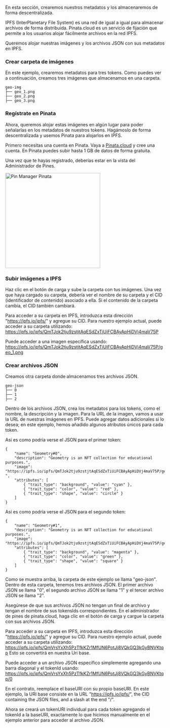 En esta sección, crearemos nuestros metadatos y los almacenaremos de forma descentralizada.

IPFS (InterPlanetary File System) es una red de igual a igual para almacenar archivos de forma distribuida. Pinata.cloud es un servicio de fijación que permite a los usuarios alojar fácilmente archivos en la red IPFS.

Queremos alojar nuestras imágenes y los archivos JSON con sus metadatos en IPFS.

### Crear carpeta de imágenes

En este ejemplo, crearemos metadatos para tres tokens. Como puedes ver a continuación, creamos tres imágenes que almacenamos en una carpeta.

```
geo-img
├── geo_1.png
├── geo_2.png
├── geo_3.png
```

### Regístrate en Pinata

Ahora, queremos alojar estas imágenes en algún lugar para poder señalarlas en los metadatos de nuestros tokens. Hagámoslo de forma descentralizada y usemos Pinata para alojarlos en IPFS.

Primero necesitas una cuenta en Pinata. Vaya a <a href="https://app.pinata.cloud/register" target="_blank">Pinata.cloud</a> y cree una cuenta. En Pinata puedes subir hasta 1 GB de datos de forma gratuita.

Una vez que te hayas registrado, deberías estar en la vista del Administrador de Pines.

<img src="https://i.imgur.com/yKpD65m.png" alt="Pin Manager Pinata" width="300"/>

### Subir imágenes a IPFS

Haz clic en el botón de carga y sube la carpeta con tus imágenes.
Una vez que haya cargado su carpeta, debería ver el nombre de su carpeta y el CID (identificador de contenido) asociado a ella. Si el contenido de la carpeta cambia, el CID también cambiará.

Para acceder a su carpeta en IPFS, introduzca esta dirección "https://ipfs.io/ipfs/" y agregue su CID. Para nuestro ejemplo actual, puede acceder a su carpeta utilizando: <a href="https://ipfs.io/ipfs/QmTJok2tju9zstjtAqESdZxTiUiFCBAyApHiDVj4maV75P" target="_blank">
https://ipfs.io/ipfs/QmTJok2tju9zstjtAqESdZxTiUiFCBAyApHiDVj4maV75P </a>

Puede acceder a una imagen específica usando: <a href="https://ipfs.io/ipfs/QmTJok2tju9zstjtAqESdZxTiUiFCBAyApHiDVj4maV75P/geo_1.png" target="_blank">
https://ipfs.io/ipfs/QmTJok2tju9zstjtAqESdZxTiUiFCBAyApHiDVj4maV75P/geo_1.png </a>

### Crear archivos JSON

Creamos otra carpeta donde almacenamos tres archivos JSON.

```
geo-json
├── 0
├── 1
├── 2
```

Dentro de los archivos JSON, crea los metadatos para los tokens, como el nombre, la descripción y la imagen.
Para la URL de la imagen, vamos a usar la URL de nuestras imágenes en IPFS. Puede agregar datos adicionales si lo desea; en este ejemplo, hemos añadido algunos atributos únicos para cada token.

Así es como podría verse el JSON para el primer token:

```
{
    "name": "Geometry#0",
    "description": "Geometry is an NFT collection for educational purposes.",
    "image": "https://ipfs.io/ipfs/QmTJok2tju9zstjtAqESdZxTiUiFCBAyApHiDVj4maV75P/geo_1.png
",
    "attributes": [
        { "trait_type": "background", "value": "cyan" },
        { "trait_type": "color", "value": "red" },
        { "trait_type": "shape", "value": "circle" }
    ]
}
```

Así es como podría verse el JSON para el segundo token:

```
{
    "name": "Geometry#1",
    "description": "Geometry is an NFT collection for educational purposes.",
    "image": "https://ipfs.io/ipfs/QmTJok2tju9zstjtAqESdZxTiUiFCBAyApHiDVj4maV75P/geo_2.png",
    "attributes": [
        { "trait_type": "background", "value": "magenta" },
        { "trait_type": "color", "value": "green" },
        { "trait_type": "shape", "value": "square" }
    ]
}
```

Como se muestra arriba, la carpeta de este ejemplo se llama "geo-json". Dentro de esta carpeta, tenemos tres archivos JSON.
El primer archivo JSON se llama "0", el segundo archivo JSON se llama "1" y el tercer archivo JSON se llama "2".

Asegúrese de que sus archivos JSON no tengan un final de archivo y tengan el nombre de sus tokensIds correspondientes.
En el administrador de pines de pinata.cloud, haga clic en el botón de carga y cargue la carpeta con sus archivos JSON.

Para acceder a su carpeta en IPFS, introduzca esta dirección "https://ipfs.io/ipfs/" y agregue su CID.
Para nuestro ejemplo actual, puede acceder a su carpeta utilizando:<a href="https://ipfs.io/ipfs/QmVrsYxXh5PzTfkKZr1MfUN6PotJj8VQkGQ3kGyBNVKtqp" target="_blank">
https://ipfs.io/ipfs/QmVrsYxXh5PzTfkKZr1MfUN6PotJj8VQkGQ3kGyBNVKtqp
</a>Esto se convertirá en nuestra Uri base.

Puede acceder a un archivo JSON específico simplemente agregando una barra diagonal y el tokenId usando: <a href="https://ipfs.io/ipfs/QmVrsYxXh5PzTfkKZr1MfUN6PotJj8VQkGQ3kGyBNVKtqp/0" target="_blank">
https://ipfs.io/ipfs/QmVrsYxXh5PzTfkKZr1MfUN6PotJj8VQkGQ3kGyBNVKtqp/0 </a>

En el contrato, reemplace el baseURI con su propio baseURI. En este ejemplo, la URI base consiste en la URL
"https://ipfs.io/ipfs/", the CID containing the JSON files, and a slash at the end "/".

Ahora se creará un tokenURI individual para cada token agregando el tokenId a la baseURI, exactamente lo que hicimos manualmente en el ejemplo anterior para acceder al archivo JSON.
